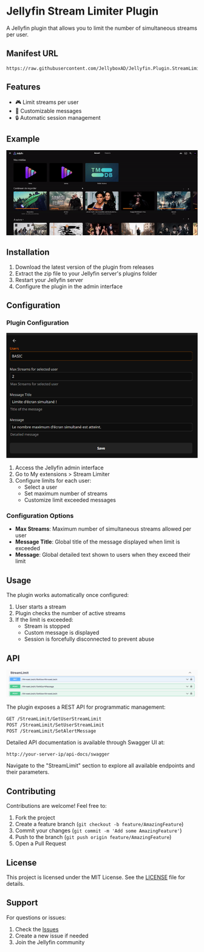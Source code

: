 # Jellyfin Stream Limiter Plugin

A Jellyfin plugin that allows you to limit the number of simultaneous streams per user.

## Manifest URL
```
https://raw.githubusercontent.com/JellyboxAD/Jellyfin.Plugin.StreamLimit/main/manifest.json
```

## Features

- 🎮 Limit streams per user
- 📝 Customizable messages
- 🔒 Automatic session management


## Example

![Example](Readme-data/Example.gif)


## Installation

1. Download the latest version of the plugin from releases
2. Extract the zip file to your Jellyfin server's plugins folder
3. Restart your Jellyfin server
4. Configure the plugin in the admin interface

## Configuration

### Plugin Configuration

![Plugin Configuration](Readme-data/Config.png)

1. Access the Jellyfin admin interface
2. Go to My extensions > Stream Limiter
3. Configure limits for each user:
   - Select a user
   - Set maximum number of streams
   - Customize limit exceeded messages

### Configuration Options

- **Max Streams**: Maximum number of simultaneous streams allowed per user
- **Message Title**: Global title of the message displayed when limit is exceeded
- **Message**: Global detailed text shown to users when they exceed their limit

## Usage

The plugin works automatically once configured:

1. User starts a stream
2. Plugin checks the number of active streams
3. If the limit is exceeded:
   - Stream is stopped
   - Custom message is displayed
   - Session is forcefully disconnected to prevent abuse

## API

![API](Readme-data/API.png)

The plugin exposes a REST API for programmatic management:

```http
GET /StreamLimit/GetUserStreamLimit
POST /StreamLimit/SetUserStreamLimit
POST /StreamLimit/SetAlertMessage
```

Detailed API documentation is available through Swagger UI at:
```
http://your-server-ip/api-docs/swagger
```
Navigate to the "StreamLimit" section to explore all available endpoints and their parameters.

## Contributing

Contributions are welcome! Feel free to:

1. Fork the project
2. Create a feature branch (`git checkout -b feature/AmazingFeature`)
3. Commit your changes (`git commit -m 'Add some AmazingFeature'`)
4. Push to the branch (`git push origin feature/AmazingFeature`)
5. Open a Pull Request

## License

This project is licensed under the MIT License. See the [LICENSE](LICENSE) file for details.

## Support

For questions or issues:
1. Check the [Issues](../../issues)
2. Create a new issue if needed
3. Join the Jellyfin community 
